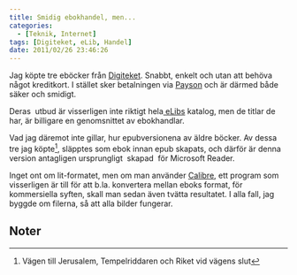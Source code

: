 ```yaml
---
title: Smidig ebokhandel, men...
categories:
  - [Teknik, Internet]
tags: [Digiteket, eLib, Handel]
date: 2011/02/26 23:46:26
---
```

Jag köpte tre eböcker från [Digiteket](http://www.e-böcker.org). Snabbt, enkelt och utan att behöva något kreditkort. I stället sker betalningen via [Payson](http://www.payson.se) och är därmed både säker och smidigt.

Deras  utbud är visserligen inte riktigt hela[ eLibs](http://www.elib.se) katalog, men de titlar de har, är billigare en genomsnittet av ebokhandlar.

Vad jag däremot inte gillar, hur epubversionena av äldre böcker. Av dessa tre jag köpte[^1], släpptes som ebok innan epub skapats, och därför är denna version antagligen ursprungligt  skapad  för Microsoft Reader.

Inget ont om lit-formatet, men om man använder [Calibre](http://calibre-ebook.com/), ett program som visserligen är till för att b.la. konvertera mellan eboks format, för kommersiella syften, skall man sedan även tvätta resultatet. I alla fall, jag byggde om filerna, så att alla bilder fungerar.

## Noter

[^1]: Vägen till Jerusalem, Tempelriddaren och Riket vid vägens slut
